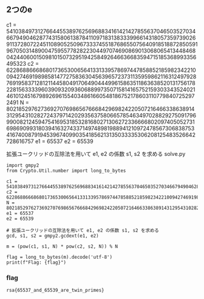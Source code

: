 ## 2つのe

c1 = 54103849731276644553897625696883416142142785563704650352703466794904628774315806138784110971831383339966143180573597390269113728072245110890525096733374551876865507564091851887285059196705031489004759557782822304497074690869013068065413448468042440600150981015073295194258492646636683594715185368993356495323
c2 = 62286886668680173653006564133133957869744785885218598234221009427469198985814772758363045639657237311359598621163124979287691958371281211445804917064904449961586351186363852013175617822815633339603909320936068899735071581416575215930334352402146101245167989269615540348616605481867521786031107798407252972491
N = 80218529762736927076986567666842969824220507216466338638914312954310282724379714202935637580665785463497028829275091796990082124594754169531853281680271306272336666802097405052731698690993180394163274337149748981988941210972478567306838753416740087919453967409903541856213135033335306208125483526642728616757
e1 = 65537
e2 = 65539

拡張ユークリッドの互除法を用いて e1, e2 の係数 s1, s2 を求める
solve.py
```
import gmpy2
from Crypto.Util.number import long_to_bytes

c1 = 54103849731276644553897625696883416142142785563704650352703466794904628774315806138784110971831383339966143180573597390269113728072245110890525096733374551876865507564091851887285059196705031489004759557782822304497074690869013068065413448468042440600150981015073295194258492646636683594715185368993356495323
c2 = 62286886668680173653006564133133957869744785885218598234221009427469198985814772758363045639657237311359598621163124979287691958371281211445804917064904449961586351186363852013175617822815633339603909320936068899735071581416575215930334352402146101245167989269615540348616605481867521786031107798407252972491
N = 80218529762736927076986567666842969824220507216466338638914312954310282724379714202935637580665785463497028829275091796990082124594754169531853281680271306272336666802097405052731698690993180394163274337149748981988941210972478567306838753416740087919453967409903541856213135033335306208125483526642728616757
e1 = 65537
e2 = 65539

# 拡張ユークリッドの互除法を用いて e1, e2 の係数 s1, s2 を求める
gcd, s1, s2 = gmpy2.gcdext(e1, e2)

m = (pow(c1, s1, N) * pow(c2, s2, N)) % N

flag = long_to_bytes(m).decode('utf-8')
print(f"Flag: {flag}")
```


### flag
`rsa{65537_and_65539_are_twin_primes}`